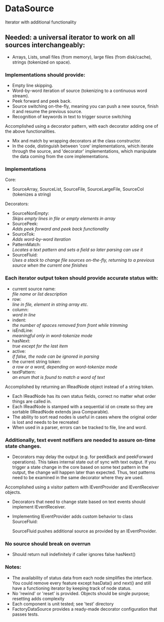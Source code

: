 # DataSource
Iterator with additional functionality

## Needed: a universal iterator to work on all sources interchangeably:
 * Arrays, Lists, small files (from memory), large files (from disk/cache), strings (tokenized on space).


### Implementations should provide:
 * Empty line skipping.
 * Word-by-word iteration of source (tokenizing to a continuous word stream).
 * Peek forward and peek back.
 * Source switching on-the-fly, meaning you can push a new source, finish it and resume the previous source.
 * Recognition of keywords in text to trigger source switching

Accomplished using a decorator pattern, with each decorator adding one of the above functionalities.
 *  Mix and match by wrapping decorators at the class constructor.
 *  In the code, distinguish between 'core' implementations, which iterate through the source, and 'decorator' implementations, which manipulate the data coming from the core implementations.

### Implementations

Core:
* SourceArray, SourceList, SourceFile, SourceLargeFile, SourceCol (tokenizes a string)

Decorators:
* SourceNonEmpty:  
    *Skips empty lines in file or empty elements in array*
* SourcePeek:  
    *Adds peek forward and peek back functionality*
* SourceTok:  
    *Adds word-by-word iteration*
* PatternMatch:  
    *Locates a text pattern and sets a field so later parsing can use it*
* SourceFluid:  
    *Uses a stack to change file sources on-the-fly, returning to a previous source when the current one finishes*
### Each iterator output token should provide accurate status with:
 * current source name:        
     *file name or list description*
 * row:                        
     *line in file, element in string array etc.*
 * column:                     
     *word in line*
 * indent:                     
     *the number of spaces removed from front while trimming*
 * isEndLine:                  
     *meaningful only in word-tokenize mode*
 * hasNext:                    
     *true except for the last item*
 * active:                     
     *if false, the node can be ignored in parsing*
 * the current string token:   
     *a row or a word, depending on word-tokenize mode*
 * textPattern:                
     *an enum that is found to match a word of text*

Accomplished by returning an IReadNode object instead of a string token.
 * Each IReadNode has its own status fields, correct no matter what order things are called in.
 * Each IReadNode is stamped with a sequential id on create so they are sortable (IReadNode extends java Comparable).
 * The ability to sort read nodes is useful in cases where the original order is lost and needs to be recreated
 * When used in a parser, errors can be tracked to file, line and word.

### Additionally, text event notifiers are needed to assure on-time state changes.
 * Decorators may delay the output (e.g. for peekBack and peekForward operations). This takes internal state out
 of sync with text output. If you trigger a state change in the core based on some text pattern in the output, 
 the change will happen later than expected. Thus, text patterns need to be examined in the same decorator where 
 they are used.
 
 Accomplished using a visitor pattern with IEventProvider and IEventReceiver objects.
 * Decorators that need to change state based on text events should implement IEventReceiver.
 * Implementing IEventProvider adds custom behavior to class SourceFluid:
 
     SourceFluid pushes additional source as provided by an IEventProvider.

### No source should break on overrun
* Should return null indefinitely if caller ignores false hasNext()

### Notes:
 * The availability of status data from each node simplifies the interface.
    You could remove every feature except hasData() and next() and still have a functioning iterator by keeping track of node status.
 *  No 'rewind' or 'reset' is provided. Objects should be single purpose; resetting adds complexity
 *  Each component is unit tested; see 'test' directory
 *  FactoryDataSource provides a ready-made decorator configuration that passes tests.
